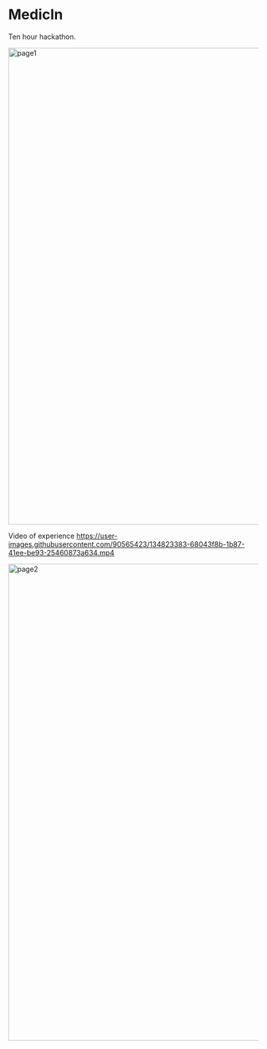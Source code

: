 # MedicIn
Ten hour hackathon.

<img width="960" alt="page1" src="https://user-images.githubusercontent.com/90565423/134823287-7c474950-b50a-4a63-8471-1280d82a35e8.PNG">

Video of experience
https://user-images.githubusercontent.com/90565423/134823383-68043f8b-1b87-41ee-be93-25460873a634.mp4

<img width="960" alt="page2" src="https://user-images.githubusercontent.com/90565423/134823304-b027ddb5-ade1-4bad-9cc5-cfea05e54d83.PNG">


